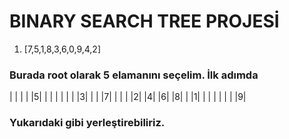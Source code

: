 # BINARY SEARCH TREE PROJESİ

1. [7,5,1,8,3,6,0,9,4,2]

### Burada root olarak 5 elamanını seçelim. İlk adımda

| | | | |5| | | | |
| | |3| | | |7| | |
| |2| |4| |6| |8| |
|1| | | | | | | |9|

### Yukarıdaki gibi yerleştirebiliriz.